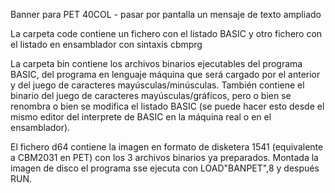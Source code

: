 Banner para PET 40COL - pasar por pantalla un mensaje de texto ampliado

La carpeta code contiene un fichero con el listado BASIC y otro fichero con el listado en ensamblador con sintaxis cbmprg

La carpeta bin contiene los archivos binarios ejecutables del programa BASIC, del programa en lenguaje máquina que será cargado por el anterior y del juego de caracteres mayúsculas/minúsculas. También contiene el binario del juego de caracteres mayúsculas/gráficos, pero o bien se renombra o bien se modifica el listado BASIC (se puede hacer esto desde el mismo editor del interprete de BASIC en la máquina real o en el ensamblador).

El fichero d64 contiene la imagen en formato de disketera 1541 (equivalente a CBM2031 en PET) con los 3 archivos binarios ya preparados. Montada la imagen de disco el programa sse ejecuta con LOAD"BANPET",8 y después RUN.
